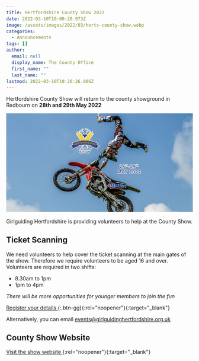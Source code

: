 ```yaml
---
title: Hertfordshire County Show 2022
date: 2022-03-10T10:00:20.973Z
image: /assets/images/2022/03/herts-county-show.webp
categories:
  - Announcements
tags: []
author:
  email: null
  display_name: The County Office
  first_name: ""
  last_name: ""
lastmod: 2022-03-10T10:20:26.006Z
---
```


Hertfordshire County Show will return to the county showground in Redbourn on **28th and 29th May 2022**

![Stunts in the main arena](/assets/images/2022/03/herts-county-show-motorcycle.webp)

Girlguiding Hertfordshire is providing volunteers to help at the County Show.

## Ticket Scanning

We need volunteers to help cover the ticket scanning at the main gates of the show. Therefore we require volunteers to be aged 16 and over. Volunteers are required in two shifts:

- 8.30am to 1pm
- 1pm to 4pm

_There will be more opportunities for younger members to join the fun_

[Register your details <i class="fa fa-external-link"></i>](https://forms.office.com/Pages/ResponsePage.aspx?id=3yob_CzTykeMNWNnWM6OwRrqs7bdo19CnIwI_9Lov51UMVRVRTRRVVVOMzRDQllZVVRENFREUldVVi4u){:.btn-gg}{:rel="noopener"}{:target="_blank"}

Alternatively, you can email <events@girlguidinghertfordshire.org.uk>

## County Show Website

[Visit the show website <i class="fa fa-external-link"></i>](https://hertsshow.com/){:rel="noopener"}{:target="_blank"}
